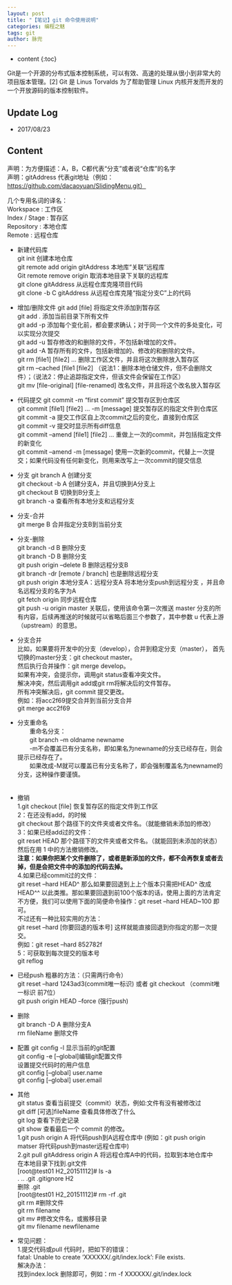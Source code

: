 ```yaml
---
layout: post
title: "【笔记】git 命令使用说明"
categories: 编程之魅
tags: git
author: 脉兜
---
```


* content
{:toc}

Git是一个开源的分布式版本控制系统，可以有效、高速的处理从很小到非常大的项目版本管理。[2]  Git 是 Linus Torvalds 为了帮助管理 Linux 内核开发而开发的一个开放源码的版本控制软件。

## Update Log
- 2017/08/23

## Content

声明：为方便描述：A，B，C都代表“分支”或者说“仓库”的名字  
声明：gitAddress  代表git地址（例如：https://github.com/dacaoyuan/SlidingMenu.git）  

几个专用名词的译名：  
Workspace : 工作区  
Index / Stage : 暂存区  
Repository : 本地仓库  
Remote : 远程仓库  

* 新建代码库  
git init 创建本地仓库  
git remote add origin gitAddress 本地库“关联”远程库  
Git remote remove origin 取消本地目录下关联的远程库   
git clone gitAddress           从远程仓库克隆项目代码   
git clone -b C gitAddress   从远程仓库克隆“指定分支C”上的代码    

* 增加/删除文件
git add [file] 将指定文件添加到暂存区  
git add .       添加当前目录下所有文件  
git add -p 添加每个变化前，都会要求确认；对于同一个文件的多处变化，可以实现分次提交  
git add -u 暂存修改的和删除的文件，不包括新增加的文件。  
git add -A 暂存所有的文件，包括新增加的、修改的和删除的文件。  
git rm [file1] [file2] … 删除工作区文件，并且将这次删除放入暂存区  
git rm –cached [file1 [file2] （说法1：删除本地仓储文件，但不会删除文件）；（说法2：停止追踪指定文件，但该文件会保留在工作区）  
git mv [file-original] [file-renamed] 改名文件，并且将这个改名放入暂存区  


* 代码提交
git commit -m “first commit” 提交暂存区到仓库区  
git commit [file1] [file2] … -m [message] 提交暂存区的指定文件到仓库区  
git commit -a 提交工作区自上次commit之后的变化，直接到仓库区   
git commit -v 提交时显示所有diff信息  
git commit –amend [file1] [file2] … 重做上一次的commit，并包括指定文件的新变化  
git commit –amend -m [message] 使用一次新的commit，代替上一次提交；如果代码没有任何新变化，则用来改写上一次commit的提交信息  

* 分支
git branch A 创建分支  
git checkout -b A 创建分支A，并且切换到A分支上  
git checkout B 切换到B分支上  
git branch -a 查看所有本地分支和远程分支  
* 分支-合并  
git merge B 合并指定分支B到当前分支  
* 分支-删除  
git branch -d B 删除分支  
git branch -D B 删除分支  
git push origin –delete B 删除远程分支B  
git branch -dr [remote / branch] 也是删除远程分支  
git push origin 本地分支A：远程分支A 将本地分支push到远程分支 ，并且命名远程分支的名字为A  
git fetch origin 同步远程仓库  
git push -u origin master 关联后，使用该命令第一次推送 master 分支的所有内容，后续再推送的时候就可以省略后面三个参数了，其中参数 u 代表上游（upstream）的意思。  

* 分支合并  
比如，如果要将开发中的分支（develop），合并到稳定分支（master），
          首先切换的master分支：git checkout master。  
然后执行合并操作：git merge develop。  
如果有冲突，会提示你，调用git status查看冲突文件。  
解决冲突，然后调用git add或git rm将解决后的文件暂存。  
所有冲突解决后，git commit 提交更改。  
例如：将acc2f69提交合并到当前分支合并  
git merge acc2f69  

* 分支重命名  
　　重命名分支：  
　　git branch –m oldname newname  
　　-m不会覆盖已有分支名称，即如果名为newname的分支已经存在，则会提示已经存在了。  
　　如果改成-M就可以覆盖已有分支名称了，即会强制覆盖名为newname的分支，这种操作要谨慎。  
　　
* 撤销  
1.git checkout [file] 恢复暂存区的指定文件到工作区  
2：在还没有add，的时候  
git checkout 那个路径下的文件夹或者文件名。（就能撤销未添加的修改）  
3：如果已经add过的文件：  
git reset HEAD 那个路径下的文件夹或者文件名。（就能回到未添加的状态）  
然后在用 1 中的方法撤销修改。  
**注意：如果你把某个文件删除了，或者是新添加的文件，都不会再恢复或者去掉，但是会把文件中的添加的代码去掉。**  
4.如果已经commit过的文件：  
git reset –hard HEAD^ 那么如果要回退到上上个版本只需把HEAD^ 改成 HEAD^^ 以此类推。那如果要回退到前100个版本的话，使用上面的方法肯定不方便，我们可以使用下面的简便命令操作：git reset –hard HEAD~100 即可。    
不过还有一种比较实用的方法：  
git reset –hard [你要回退的版本号] 这样就能直接回退到你指定的那一次提交。  
例如：git reset –hard 852782f  
5：可获取到每次提交的版本号   
git reflog  

* 已经push
粗暴的方法：（只需两行命令）  
git reset –hard 1243ad3(commit唯一标识) 或者 git checkout （commit唯一标识 前7位）  
git push origin HEAD –force (强行push)  

* 删除  
git branch -D A 删除分支A  
rm fileName 删除文件  

* 配置
git config -l 显示当前的git配置  
git config -e [–global]编辑git配置文件  
设置提交代码时的用户信息  
git config [–global] user.name  
git config [–global] user.email  

* 其他  
git status 查看当前提交（commit）状态，例如:文件有没有被修改过  
git diff [可选]fileName 查看具体修改了什么  
git log 查看下历史记录  
git show 查看最后一个 commit 的修改。  
1.git push origin A 将代码push到A远程仓库中
(例如：git push origin matser 将代码push到master远程仓库中)  
2.git pull gitAddress origin A 将远程仓库A中的代码，拉取到本地仓库中  
在本地目录下找到.git文件  
[root@test01 H2_20151112]# ls -a  
. .. .git .gitignore H2  
删除 .git  
[root@test01 H2_20151112]# rm -rf .git  
git rm #删除文件  
git rm filename  
git mv #修改文件名，或搬移目录  
git mv filename newfilename  

* 常见问题：  
1.提交代码或pull 代码时，把如下的错误：  
fatal: Unable to create ‘XXXXXX/.git/index.lock’: File exists.  
解决办法：  
找到index.lock 删除即可，例如：rm -f XXXXXX/.git/index.lock  

